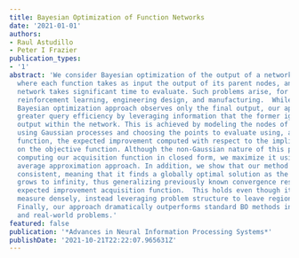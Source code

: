 ```yaml
---
title: Bayesian Optimization of Function Networks
date: '2021-01-01'
authors:
- Raul Astudillo
- Peter I Frazier
publication_types:
- '1'
abstract: 'We consider Bayesian optimization of the output of a network of functions,
  where each function takes as input the output of its parent nodes, and where the
  network takes significant time to evaluate. Such problems arise, for example, in
  reinforcement learning, engineering design, and manufacturing.  While the standard
  Bayesian optimization approach observes only the final output, our approach delivers
  greater query efficiency by leveraging information that the former ignores: intermediate
  output within the network. This is achieved by modeling the nodes of the network
  using Gaussian processes and choosing the points to evaluate using, as our acquisition
  function, the expected improvement computed with respect to the implied posterior
  on the objective function. Although the non-Gaussian nature of this posterior prevents
  computing our acquisition function in closed form, we maximize it using a sample
  average approximation approach. In addition, we show that our method is asymptotically
  consistent, meaning that it finds a globally optimal solution as the number of evaluations
  grows to infinity, thus generalizing previously known convergence results for the
  expected improvement acquisition function.  This holds even though it might not
  measure densely, instead leveraging problem structure to leave regions unexplored.
  Finally, our approach dramatically outperforms standard BO methods in several synthetic
  and real-world problems.'
featured: false
publication: '*Advances in Neural Information Processing Systems*'
publishDate: '2021-10-21T22:22:07.965631Z'
---
```


